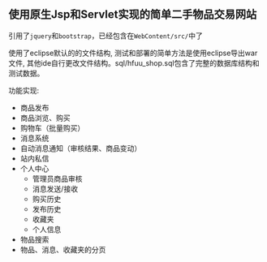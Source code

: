 ## 使用原生Jsp和Servlet实现的简单二手物品交易网站

引用了`jquery`和`bootstrap`，已经包含在`WebContent/src/`中了

使用了eclipse默认的的文件结构, 测试和部署的简单方法是使用eclipse导出war文件, 其他ide自行更改文件结构。sql/hfuu_shop.sql包含了完整的数据库结构和测试数据。

功能实现:

- 商品发布
- 商品浏览、购买
- 购物车（批量购买）
- 消息系统
 - 自动消息通知（审核结果、商品变动）
 - 站内私信
- 个人中心
  - 管理员商品审核
  - 消息发送/接收
  - 购买历史
  - 发布历史
  - 收藏夹
  - 个人信息
- 物品搜索
- 物品、消息、收藏夹的分页
